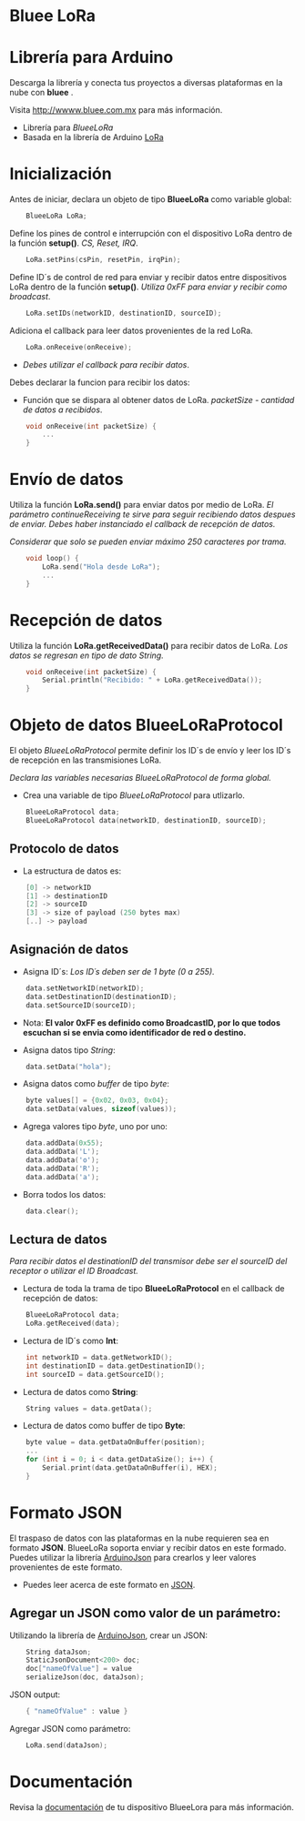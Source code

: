 # Bluee LoRa

Librería para Arduino
===========================================
Descarga la librería y conecta tus proyectos a diversas plataformas en la nube con **bluee** .

Visita http://wwww.bluee.com.mx para más información.

- Librería para *BlueeLoRa*
- Basada en la librería de Arduino [LoRa]

# Inicialización

Antes de iniciar, declara un objeto de tipo **BlueeLoRa** como variable global:
``` C++
    BlueeLoRa LoRa;
````
Define los pines de control e interrupción con el dispositivo LoRa dentro de la función **setup()**. *CS, Reset, IRQ*.
``` C++
    LoRa.setPins(csPin, resetPin, irqPin); 
````
Define ID´s de control de red para enviar y recibir datos entre dispositivos LoRa dentro de la función **setup()**. *Utiliza 0xFF para enviar y recibir como broadcast*.
``` C++
    LoRa.setIDs(networkID, destinationID, sourceID);
````
Adiciona el callback para leer datos provenientes de la red LoRa.
``` C++
    LoRa.onReceive(onReceive);
````

- *Debes utilizar el callback para recibir datos*.

Debes declarar la funcion para recibir los datos:

- Función que se dispara al obtener datos de LoRa. *packetSize - cantidad de datos a recibidos*.
``` C++
	void onReceive(int packetSize) {
		...
	}
````

# Envío de datos

Utiliza la función **LoRa.send()** para enviar datos por medio de LoRa. *El parámetro continueReceiving te sirve para seguir recibiendo datos despues de enviar. Debes haber instanciado el callback de recepción de datos.*

*Considerar que solo se pueden enviar máximo 250 caracteres por trama.*

``` C++
	void loop() {
		LoRa.send("Hola desde LoRa");
		...
	}
````

# Recepción de datos
Utiliza la función **LoRa.getReceivedData()** para recibir datos de LoRa. *Los datos se regresan en tipo de dato String.*
``` C++
	void onReceive(int packetSize) {
		Serial.println("Recibido: " + LoRa.getReceivedData());
	}
````

# Objeto de datos BlueeLoRaProtocol

El objeto *BlueeLoRaProtocol* permite definir los ID´s de envío y leer los ID´s de recepción en las transmisiones LoRa.

*Declara las variables necesarias BlueeLoRaProtocol de forma global.*

- Crea una variable de tipo *BlueeLoRaProtocol* para utlizarlo.
``` C++
	BlueeLoRaProtocol data;
	BlueeLoRaProtocol data(networkID, destinationID, sourceID);
````

## Protocolo de datos

- La estructura de datos es:
``` C++
	[0] -> networkID
	[1] -> destinationID
	[2] -> sourceID
	[3] -> size of payload (250 bytes max)
	[..] -> payload
```

## Asignación de datos

- Asigna ID´s: *Los ID´s deben ser de 1 byte (0 a 255).*
``` C++
	data.setNetworkID(networkID);
	data.setDestinationID(destinationID);
	data.setSourceID(sourceID);
```

- Nota: **El valor 0xFF es definido como BroadcastID, por lo que todos escuchan si se envia como identificador de red o destino.**

- Asigna datos tipo *String*:
``` C++
	data.setData("hola");
```
- Asigna datos como *buffer* de tipo *byte*:
``` C++
	byte values[] = {0x02, 0x03, 0x04};
	data.setData(values, sizeof(values));
```
- Agrega valores tipo *byte*, uno por uno:
``` C++
	data.addData(0x55);
	data.addData('L');
	data.addData('o');
	data.addData('R');
	data.addData('a');
```
- Borra todos los datos:
``` C++
	data.clear();
```

## Lectura de datos

*Para recibir datos el destinationID del transmisor debe ser el sourceID del receptor o utilizar el ID Broadcast.*

- Lectura de toda la trama de tipo **BlueeLoRaProtocol** en el callback de recepción de datos:
``` C++
	BlueeLoRaProtocol data;
	LoRa.getReceived(data);
```
- Lectura de ID´s como **Int**:
``` C++
	int networkID = data.getNetworkID();
	int destinationID = data.getDestinationID();
	int sourceID = data.getSourceID();
```
- Lectura de datos como **String**:
``` C++
    String values = data.getData();
```
- Lectura de datos como buffer de tipo **Byte**:
``` C++
	byte value = data.getDataOnBuffer(position);
	...
	for (int i = 0; i < data.getDataSize(); i++) {
		Serial.print(data.getDataOnBuffer(i), HEX);       
	}
```

# Formato JSON

El traspaso de datos con las plataformas en la nube requieren sea en formato **JSON**. BlueeLoRa soporta enviar y recibir datos en este formado. Puedes utilizar la librería [ArduinoJson] para crearlos y leer valores provenientes de este formato.

- Puedes leer acerca de este formato en [JSON].

## Agregar un JSON como valor de un parámetro:

Utilizando la librería de [ArduinoJson], crear un JSON:
``` C++
	String dataJson;  
	StaticJsonDocument<200> doc;
	doc["nameOfValue"] = value
	serializeJson(doc, dataJson);
```
JSON output:
``` C++
	{ "nameOfValue" : value }
```
Agregar JSON como parámetro:
``` C++
	LoRa.send(dataJson);
```


# Documentación

Revisa la [documentación] de tu dispositivo BlueeLora para más información.
 
[documentación]: <https://bluee.com.mx/pages/ecosistema/documentacion>
  
[ArduinoJson]: <https://arduinojson.org/>

[JSON]: <https://www.json.org/json-es.html>

[LoRa]: <https://github.com/sandeepmistry/arduino-LoRa>